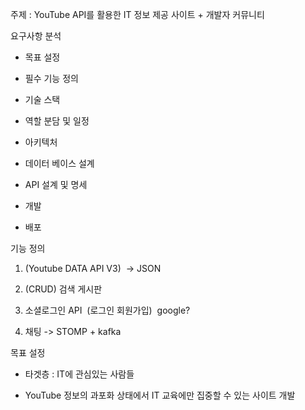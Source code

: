 주제 : YouTube API를 활용한 IT 정보 제공 사이트 + 개발자 커뮤니티

요구사항 분석

- 목표 설정 
    
- 필수 기능 정의
    
- 기술 스택
    
- 역할 분담 및 일정 
    
- 아키텍처
    
- 데이터 베이스 설계
    
- API 설계 및 명세
    
- 개발
    
- 배포
    

기능 정의

1. (Youtube DATA API V3)  -> JSON  
    
2. (CRUD) 검색 게시판 
    
3. 소셜로그인 API  (로그인 회원가입)  google?
    
4. 채팅 -> STOMP + kafka
    

목표 설정

- 타겟층 : IT에 관심있는 사람들
    
- YouTube 정보의 과포화 상태에서 IT 교육에만 집중할 수 있는 사이트 개발
    

